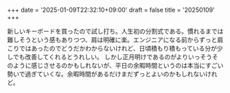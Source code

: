 +++
date = '2025-01-09T22:32:10+09:00'
draft = false
title = '20250109'
+++

新しいキーボードを買ったので試し打ち。人生初の分割式である。慣れるまでは難しそうという感もありつつ、肩は明確に楽。エンジニアになる前からずっと肩こりではあったのでどうだかわからないけれど、日頃積もり積もっている分が少しでも改善してくれるとうれしい。
しかし正月明けであるのがよりいっそうそのように感じさせるのかもしれないが、平日の余暇時間というのは本当にすごい勢いで過ぎていくな。余暇時間があるだけまだずっとよいのかもしれないけれど。